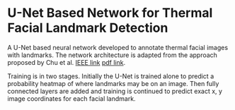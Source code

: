 # U-Net Based Network for Thermal Facial Landmark Detection

A U-Net based neural network developed to annotate thermal facial images with landmarks. The network architecture is adapted from the approach proposed by Chu et al. [IEEE link](https://ieeexplore.ieee.org/abstract/document/8901710) [pdf link](http://mmcv.csie.ncku.edu.tw/~wtchu/papers/2019MMSP-chu2.pdf). 

Training is in two stages. Initially the U-Net is trained alone to predict a probability heatmap of where landmarks may be on an image. Then fully connected layers are added and training is continued to predict exact x, y image coordinates for each facial landmark.
